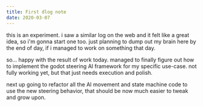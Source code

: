 ```yaml
---
title: First dlog note
date: 2020-03-07
---
```


this is an experiment. i saw a similar log on the web and it felt like a great idea, so i'm gonna start one too. just planning to dump out my brain here by the end of day, if i managed to work on something that day.

so... happy with the result of work today. managed to finally figure out how to implement the godot steering AI framework for my specific use-case. not fully working yet, but that just needs execution and polish.

next up going to refactor all the AI movement and state machine code to use the new steering behavior, that should be now much easier to tweak and grow upon.
